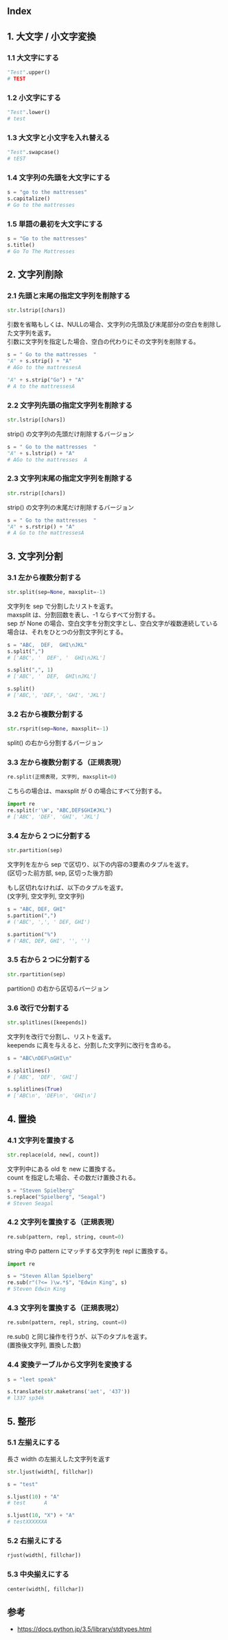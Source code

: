 ## Index


## 1. 大文字 / 小文字変換
### 1.1 大文字にする
```python
"Test".upper()
# TEST
```

### 1.2 小文字にする
```python
"Test".lower()
# test
```

### 1.3 大文字と小文字を入れ替える
```python
"Test".swapcase()
# tEST
```

### 1.4 文字列の先頭を大文字にする
```python
s = "go to the mattresses"
s.capitalize()
# Go to the mattresses
```

### 1.5 単語の最初を大文字にする
```python
s = "Go to the mattresses"
s.title()
# Go To The Mattresses
```

## 2. 文字列削除
### 2.1 先頭と末尾の指定文字列を削除する
```python
str.lstrip([chars])
```

引数を省略もしくは、NULLの場合、文字列の先頭及び末尾部分の空白を削除した文字列を返す。  
引数に文字列を指定した場合、空白の代わりにその文字列を削除する。  
```python
s = " Go to the mattresses  "
"A" + s.strip() + "A"
# AGo to the mattressesA

"A" + s.strip("Go") + "A"
# A to the mattressesA
```

### 2.2 文字列先頭の指定文字列を削除する
```python
str.lstrip([chars])
```

strip() の文字列の先頭だけ削除するバージョン  

```python
s = " Go to the mattresses  "
"A" + s.lstrip() + "A"
# AGo to the mattresses  A
```

### 2.3 文字列末尾の指定文字列を削除する
```python
str.rstrip([chars])
```
strip() の文字列の末尾だけ削除するバージョン  
```python
s = " Go to the mattresses  "
"A" + s.rstrip() + "A"
# A Go to the mattressesA
```

## 3. 文字列分割
### 3.1 左から複数分割する
```python
str.split(sep=None, maxsplit=-1)
```
文字列を sep で分割したリストを返す。  
maxsplit は、分割回数を表し、-1 ならすべて分割する。  
sep が None の場合、空白文字を分割文字とし、空白文字が複数連続している場合は、それをひとつの分割文字列とする。  

```python
s = "ABC,  DEF,  GHI\nJKL"
s.split(",")
# ['ABC', '  DEF', '  GHI\nJKL']

s.split(",", 1)
# ['ABC', '  DEF,  GHI\nJKL']

s.split()
# ['ABC,', 'DEF,', 'GHI', 'JKL']
```


### 3.2 右から複数分割する
```python
str.rsprit(sep=None, maxsplit=-1)
```

split() の右から分割するバージョン

### 3.3 左から複数分割する（正規表現）
```python
re.split(正規表現, 文字列, maxsplit=0)
```
こちらの場合は、maxsplit が 0 の場合にすべて分割する。  

```python
import re
re.split(r'\W', "ABC,DEF$GHI#JKL")
# ['ABC', 'DEF', 'GHI', 'JKL']
```

### 3.4 左から２つに分割する
```python
str.partition(sep)
```
文字列を左から sep で区切り、以下の内容の3要素のタプルを返す。  
(区切った前方部, sep, 区切った後方部)  

もし区切れなければ、以下のタプルを返す。  
(文字列, 空文字列, 空文字列)

```python
s = "ABC, DEF, GHI"
s.partition(",")
# ('ABC', ',', ' DEF, GHI')

s.partition("%")
# ('ABC, DEF, GHI', '', '')
```

### 3.5 右から２つに分割する
```python
str.rpartition(sep)
```

partition() の右から区切るバージョン

### 3.6 改行で分割する
```python
str.splitlines([keepends])
```
文字列を改行で分割し、リストを返す。  
keepends に真を与えると、分割した文字列に改行を含める。  

```python
s = "ABC\nDEF\nGHI\n"

s.splitlines()
# ['ABC', 'DEF', 'GHI']

s.splitlines(True)
# ['ABC\n', 'DEF\n', 'GHI\n']
```

## 4. 置換
### 4.1 文字列を置換する
```python
str.replace(old, new[, count])
```

文字列中にある old を new に置換する。  
count を指定した場合、その数だけ置換される。  

```python
s = "Steven Spielberg"
s.replace("Spielberg", "Seagal")
# Steven Seagal
```

### 4.2 文字列を置換する（正規表現）
```python
re.sub(pattern, repl, string, count=0)
```

string 中の pattern にマッチする文字列を repl に置換する。  

```python
import re

s = "Steven Allan Spielberg"
re.sub(r"(?<= )\w.*$", "Edwin King", s)
# Steven Edwin King
```

### 4.3 文字列を置換する（正規表現2）
```python
re.subn(pattern, repl, string, count=0)
```

re.sub() と同じ操作を行うが、以下のタプルを返す。  
(置換後文字列, 置換した数)

### 4.4 変換テーブルから文字列を変換する

```python
s = "leet speak"

s.translate(str.maketrans('aet', '437'))
# l337 sp34k
```

## 5. 整形
### 5.1 左揃えにする
長さ width の左揃えした文字列を返す
```python
str.ljust(width[, fillchar])
```

```python
s = "test"

s.ljust(10) + "A"
# test      A

s.ljust(10, "X") + "A"
# testXXXXXXA
```

### 5.2 右揃えにする
```python
rjust(width[, fillchar])
```

### 5.3 中央揃えにする
```python
center(width[, fillchar])
```

## 参考
- https://docs.python.jp/3.5/library/stdtypes.html

